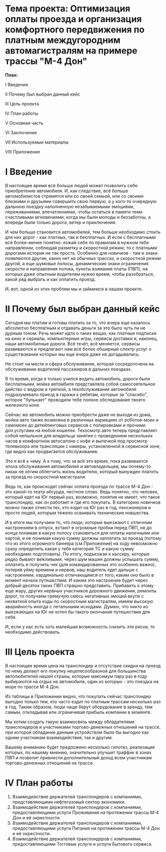 Тема проекта: Оптимизация оплаты проезда и организация комфортного передвижения по платным междугородним автомагистралям на примере трассы "М-4 Дон"
==


**План:**


I Введение

II Почему был выбран данный кейс

III Цель проекта

IV План работы

V Основная часть

VI Заключение

VII Используемые материалы

VIII Приложение


I Введение 
==
В настоящее время всё больше людей может позволить себе приобретение автомобиля. И, как следствие, всё больше автомобилистов стремятся или со своей семьей, или со своими близкими и друзьями совершить свою первую, а у кого-то очередную дальнюю поездку наполненную незабываемыми эмоциями, переживаниями, впечатлениями, чтобы остаться в памяти теми счастливыми мгновениями, когда мы были молоды и беззаботны, а впереди были только дорога, ветер и приключения.

И чем больше становится автомобилей, тем больше необходимо стоить для них дорог - как платных, так и бесплатных. И если с бесплатными всё более-менее понятно: езжай себе по правилам в нужном тебе направлении, соблюдай разметку и скоростной режим; то с платными дорогами история не так проста. Особенно для новичков - там и знаки появляются другие, каких нет на обычных трассах, и скоростной режим другой, а еще шумовые полосы, динамические знаки ограничения скорости и направления потока, пункты взимания платы (ПВП), на которых даже опытным водителям нужно время, чтобы разобраться, какой ряд выбрать и как оплатить проезд. 

И, вот, одной из этих проблем мы и займемся в нашем проекте.

II Почему был выбран данный кейс
==
Сегодня мы платим и готовы платить за то, что вчера еще казалось абсолютно бесплатным и отдавать деньги за это было чуть ли не дурным тоном. Речь может идти о таких вещах, как  платные подписки на кино и сериалы, компьютерные игры, сервисы доставки и, наконец, наши автомобилные дороги. Всё течёт, всё меняется, сервисы развиваются и предлагают нам всё более обширный спектр услуг о существовании которых мы еще вчера даже не догадывались. 

Не стоит на месте и сфера обслуживания, которая сосредоточена на обслуживании водителей пассажиров в дальних поездках. 

В то время, когда я только учился водить автомобиль, дороги были бесплатными, мойка автомбиля представляла собой самосоятельное действо с ведром и тряпкой, а техобслуживание автомобиля подразумевало приезд в гаражи к ребятам, которые за "спасибо", которое "булькает" проводили тебе полное обследование твоего железного коня.

Сейчас же автомобиль можно приобрести даже не выходя из дома, мойка авто также возможна в различных вариациях от роботов-моек и самомоек до детейлинговых сервисов с полировками и прочими доп.услугами на любой кошелек. Техосмотр авто теперь представляет собой непыльное для владельца занятие с проведением нескольких часов в комфортном автосалоне с кофе и выпечкой под просмотр телевизора или трансляции с камеры, установленной в сервисной зоне, где видно как продвигается обслуживание.

Это я всё к чему. А к тому, что за всё это время, пока развивается эпоха обслуживания автомобилей и автовладельцев, мы почему-то никак не хотим облегчить жизнь водителю, который вынужден платить за проезд по скоростной магистрали.

Ведь то, как происходит сейчас оплата проезда по трассе М-4 Дон - это какой-то театр абсурда, честное слово. Ведь понятно, что человек, который едет на Юг первый раз, возможно, понятия не имеет, что такое транспондер, как он работает и где его покупать. В категорию новичков можно также отнести тех, кто ездит на Юг раз в год, пенсионеров и просто людей, которым тяжело осваивать технические новшества.

И в итоге мы получаем то, что люди, которые выезжают с отличным настроением в отпуск, встают в огромные пробки перед ПВП, не до конца понимая в какую полосу становиться для оплаты наличными или картой, и не понимая какую сумму должны заплатить за проезд (потому что из этого огромного баннера (см.Приложение) на ходу невозможно сразу определить какая у тебя категория ТС и какую сумму необходимо подготовить). По итогу, подъезжая к кассиру, которые редко бывают вежливыми, через шум машин должны услышать сумму, оплатить и получить чек (для командированных это особенно важно), потеряв уйму времени и нервов, наш водитель едет дальше с настроением, кардинально отличающимся от того, каким оно было в момент начала путешествия. И каким это настроение будет через добрый десяток таких ПВП страшно представить. Прибавить к этому еще жару, других нервных участников дорожного движения, ремонты дорог, то получаем гремучую смесь негативных эмоций вкупе с нехваткой опыта езды по скоростным магистралям, имеем высокую аварийность иногда с летальными исходами. Думаю, что никто из выезжающих на Юг не хотел бы такого окончания путешествия для себя. 

И, если у нас есть хоть малейшая возможность снизить эти риски, то необходимо действовать.

III Цель проекта
==
 В настоящее время цена на транспондер и отсутствие скидки на проезд по нему делают его покупку нецелесообразной для большинства автолюбителей нашей страны, которые максимум пару раз в году выбираются на отдых на автомобиле, один из которых - это поездка на море по трассе М-4 Дон.

Из таблицы в Приложении видно, что покупать сейчас транспондер выгодно только тем, кто часто ездит по платным трассам несколько раз в год. Таким образом, люди чаще берут оборудование в аренду, тем самым, откладывая или ограничивая прибыль компании в моменте. 

Мы хотим создать такую взаимосвязь между обладателями транспондеров и участниками торгово-денежных отношений на трассе, при которой обладание данным устройством было бы выгодно как одним участникам взаимодействия, так и другим.

Вашему вниманию будет предложено несколько гипотез, реализация которых, по нашему мнению, значительно улучшит траффик в зонах ПВП и позволит привнести дополнительный доход всем участникам торгово-денежных отношений на трассе.

IV План работы
==
1. Взаимодействие держателей транспондеров с компаниями, представляющими нефтегазовый сектор экономики.
2. Взаимодействие держателей транспондеров с компаниями, предоставляющими услуги Проживания на протяжении трассы М-4 Дон и её окрестности.
3. Взаимодействие держателей транспондеров с компаниями, предоставляющими услуги Питания на протяжении трассы М-4 Дон и её окрестности.
4. Взаимодействие держателей транспондеров с компаниями, предоставляющими Тогговые услуги и услуги Бытового сервиса.